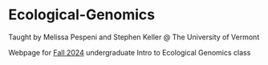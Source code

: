 # Ecological-Genomics

Taught by Melissa Pespeni and Stephen Keller @ The University of Vermont

Webpage for [Fall 2024](https://pespenilab.github.io/Ecological-Genomics/) undergraduate Intro to Ecological Genomics class
